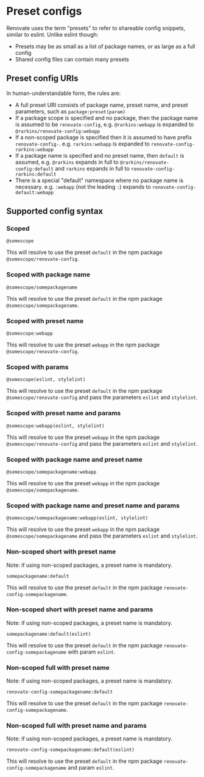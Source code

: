 # Preset configs

Renovate uses the term "presets" to refer to shareable config snippets, similar
to eslint. Unlike eslint though:

- Presets may be as small as a list of package names, or as large as a full
  config
- Shared config files can contain many presets

## Preset config URIs

In human-understandable form, the rules are:

- A full preset URI consists of package name, preset name, and preset
  parameters, such as `package:preset(param)`
- If a package scope is specified and no package, then the package name is
  assumed to be `renovate-config`, e.g. `@rarkins:webapp` is expanded to
  `@rarkins/renovate-config:webapp`
- If a non-scoped package is specified then it is assumed to have prefix
  `renovate-config-`. e.g. `rarkins:webapp` is expanded to
  `renovate-config-rarkins:webapp`
- If a package name is specified and no preset name, then `default` is assumed,
  e.g. `@rarkins` expands in full to `@rarkins/renovate-config:default` and
  `rarkins` expands in full to `renovate-config-rarkins:default`
- There is a special "default" namespace where no package name is necessary.
  e.g. `:webapp` (not the leading `:`) expands to
  `renovate-config-default:webapp`

## Supported config syntax

### Scoped

```
@somescope
```

This will resolve to use the preset `default` in the npm package
`@somescope/renovate-config`.

### Scoped with package name

```
@somescope/somepackagename
```

This will resolve to use the preset `default` in the npm package
`@somescope/somepackagename`.

### Scoped with preset name

```
@somescope:webapp
```

This will resolve to use the preset `webapp` in the npm package
`@somescope/renovate-config`.

### Scoped with params

```
@somescope(eslint, stylelint)
```

This will resolve to use the preset `default` in the npm package
`@somescope/renovate-config` and pass the parameters `eslint` and `stylelint`.

### Scoped with preset name and params

```
@somescope:webapp(eslint, stylelint)
```

This will resolve to use the preset `webapp` in the npm package
`@somescope/renovate-config` and pass the parameters `eslint` and `stylelint`.

### Scoped with package name and preset name

```
@somescope/somepackagename:webapp
```

This will resolve to use the preset `webapp` in the npm package
`@somescope/somepackagename`.

### Scoped with package name and preset name and params

```
@somescope/somepackagename:webapp(eslint, stylelint)
```

This will resolve to use the preset `webapp` in the npm package
`@somescope/somepackagename` and pass the parameters `eslint` and `stylelint`.

### Non-scoped short with preset name

Note: if using non-scoped packages, a preset name is mandatory.

```
somepackagename:default
```

This will resolve to use the preset `default` in the npm package
`renovate-config-somepackagename`.

### Non-scoped short with preset name and params

Note: if using non-scoped packages, a preset name is mandatory.

```
somepackagename:default(eslint)
```

This will resolve to use the preset `default` in the npm package
`renovate-config-somepackagename` with param `eslint`.

### Non-scoped full with preset name

Note: if using non-scoped packages, a preset name is mandatory.

```
renovate-config-somepackagename:default
```

This will resolve to use the preset `default` in the npm package
`renovate-config-somepackagename`.

### Non-scoped full with preset name and params

Note: if using non-scoped packages, a preset name is mandatory.

```
renovate-config-somepackagename:default(eslint)
```

This will resolve to use the preset `default` in the npm package
`renovate-config-somepackagename` and param `eslint`.
